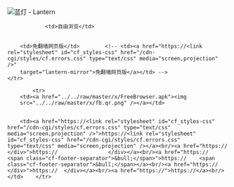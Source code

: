 

<img src="../../raw/master/x/8e0a2b81.c82003be.LanternYellow2.png" alt="蓝灯 - Lantern"/>
<table>
    <tr>
                
                <td>自由浏览</td>
        
        
        <td>免翻墙网页版</td>        <!-- <td><a href="https://<link rel="stylesheet" id="cf_styles-css" href="/cdn-cgi/styles/cf.errors.css" type="text/css" media="screen,projection" />"
        target="lantern-mirror">免翻墙网页版</a></td> -->
    </tr>
    
            <tr>
        <td><a href="../../raw/master/x/FreeBrowser.apk"><img
        src="../../raw/master/x/fb.qr.png" /></a></td>

        
        <td><a href="https://<link rel="stylesheet" id="cf_styles-css" href="/cdn-cgi/styles/cf.errors.css" type="text/css" media="screen,projection" />">https://<link rel="stylesheet" id="cf_styles-css" href="/cdn-cgi/styles/cf.errors.css" type="text/css" media="screen,projection" /></a><br/><a href="https://                </div>">https://                </div></a><br/><a href="https://    <span class="cf-footer-separator">&bull;</span>">https://    <span class="cf-footer-separator">&bull;</span></a><br/><a href="https://  </div>">https://  </div></a><br/><a href="https://">https://</a><br/></td>    </tr>
</table>
